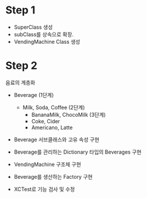 # Step 1

- SuperClass 생성
- subClass를 상속으로 확장.
- VendingMachine Class 생성


# Step 2
음료의 계층화
- Beverage (1단계)
    - Milk, Soda, Coffee (2단계)
        - BananaMilk, ChocoMilk (3단계)
        - Coke, Cider
        - Americano, Latte

- Beverage 서브클래스와 고유 속성 구현
- Beverage를 관리하는 Dictionary 타입의 Beverages 구현
- VendingMachine 구조체 구현
- Beverage를 생산하는 Factory 구현
- XCTest로 기능 검사 및 수정
